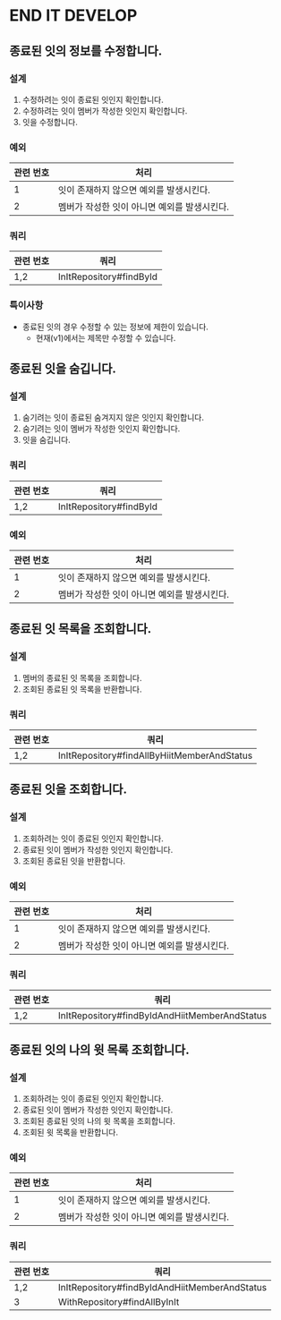 # END IT DEVELOP

## 종료된 잇의 정보를 수정합니다.

### 설계

1. 수정하려는 잇이 종료된 잇인지 확인합니다.
2. 수정하려는 잇이 멤버가 작성한 잇인지 확인합니다.
3. 잇을 수정합니다.

### 예외

| 관련 번호 | 처리                        |
|-------|---------------------------|
| 1     | 잇이 존재하지 않으면 예외를 발생시킨다.    |
| 2     | 멤버가 작성한 잇이 아니면 예외를 발생시킨다. |

### 쿼리

| 관련 번호 | 쿼리                      |
|-------|-------------------------|
| 1,2   | InItRepository#findById |

### 특이사항

- 종료된 잇의 경우 수정할 수 있는 정보에 제한이 있습니다.
    - 현재(v1)에서는 제목만 수정할 수 있습니다.

## 종료된 잇을 숨깁니다.

### 설계

1. 숨기려는 잇이 종료된 숨겨지지 않은 잇인지 확인합니다.
2. 숨기려는 잇이 멤버가 작성한 잇인지 확인합니다.
3. 잇을 숨깁니다.

### 쿼리

| 관련 번호 | 쿼리                      |
|-------|-------------------------|
| 1,2   | InItRepository#findById |

### 예외

| 관련 번호 | 처리                        |
|-------|---------------------------|
| 1     | 잇이 존재하지 않으면 예외를 발생시킨다.    |
| 2     | 멤버가 작성한 잇이 아니면 예외를 발생시킨다. |

## 종료된 잇 목록을 조회합니다.

### 설계

1. 멤버의 종료된 잇 목록을 조회합니다.
2. 조회된 종료된 잇 목록을 반환합니다.

### 쿼리

| 관련 번호 | 쿼리                                          |
|-------|---------------------------------------------|
| 1,2   | InItRepository#findAllByHiitMemberAndStatus |

## 종료된 잇을 조회합니다.

### 설계

1. 조회하려는 잇이 종료된 잇인지 확인합니다.
2. 종료된 잇이 멤버가 작성한 잇인지 확인합니다.
3. 조회된 종료된 잇을 반환합니다.

### 예외

| 관련 번호 | 처리                        |
|-------|---------------------------|
| 1     | 잇이 존재하지 않으면 예외를 발생시킨다.    |
| 2     | 멤버가 작성한 잇이 아니면 예외를 발생시킨다. |

### 쿼리

| 관련 번호 | 쿼리                                            |
|-------|-----------------------------------------------|
| 1,2   | InItRepository#findByIdAndHiitMemberAndStatus |

## 종료된 잇의 나의 윗 목록 조회합니다.

### 설계

1. 조회하려는 잇이 종료된 잇인지 확인합니다.
2. 종료된 잇이 멤버가 작성한 잇인지 확인합니다.
3. 조회된 종료된 잇의 나의 윗 목록을 조회합니다.
4. 조회된 윗 목록을 반환합니다.

### 예외

| 관련 번호 | 처리                        |
|-------|---------------------------|
| 1     | 잇이 존재하지 않으면 예외를 발생시킨다.    |
| 2     | 멤버가 작성한 잇이 아니면 예외를 발생시킨다. |

### 쿼리

| 관련 번호 | 쿼리                                            |
|-------|-----------------------------------------------|
| 1,2   | InItRepository#findByIdAndHiitMemberAndStatus |
| 3     | WithRepository#findAllByInIt                  |
